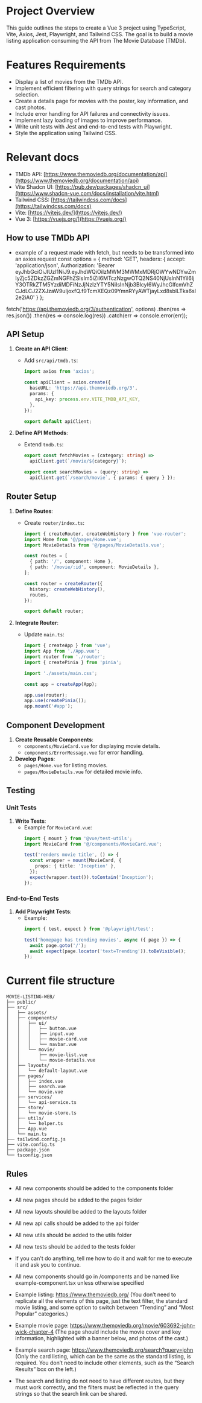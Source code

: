# Project Overview
This guide outlines the steps to create a Vue 3 project using TypeScript, Vite, Axios, Jest, Playwright, and Tailwind CSS. The goal is to build a movie listing application consuming the API from The Movie Database (TMDb).

# Features Requirements
- Display a list of movies from the TMDb API.
- Implement efficient filtering with query strings for search and category selection.
- Create a details page for movies with the poster, key information, and cast photos.
- Include error handling for API failures and connectivity issues.
- Implement lazy loading of images to improve performance.
- Write unit tests with Jest and end-to-end tests with Playwright.
- Style the application using Tailwind CSS.

# Relevant docs
- TMDb API: [https://www.themoviedb.org/documentation/api](https://www.themoviedb.org/documentation/api)
- Vite Shadcn UI: [https://pub.dev/packages/shadcn_ui](https://www.shadcn-vue.com/docs/installation/vite.html)
- Tailwind CSS: [https://tailwindcss.com/docs](https://tailwindcss.com/docs)
- Vite: [https://vitejs.dev/](https://vitejs.dev/)
- Vue 3: [https://vuejs.org/](https://vuejs.org/)

## How to use TMDb API
- example of a request made with fetch, but needs to be transformed into an axios request
const options = {
  method: 'GET',
  headers: {
    accept: 'application/json',
    Authorization: 'Bearer eyJhbGciOiJIUzI1NiJ9.eyJhdWQiOiIzMWM3MWMxMDRjOWYwNDYwZmIyZjc5ZDkzZGZmNGFhZSIsIm5iZiI6MTczNzgwOTQ2NS40NjUsInN1YiI6IjY3OTRkZTM5YzdiMDFiNzJjNzIzYTY5NiIsInNjb3BlcyI6WyJhcGlfcmVhZCJdLCJ2ZXJzaW9uIjoxfQ.f9TcmXEQz09YmnRYyAWTjayLxd8sbILTka6sl2e2iA0'
  }
};

fetch('https://api.themoviedb.org/3/authentication', options)
  .then(res => res.json())
  .then(res => console.log(res))
  .catch(err => console.error(err));

## API Setup
1. **Create an API Client**:
   - Add `src/api/tmdb.ts`:
     ```typescript
     import axios from 'axios';

     const apiClient = axios.create({
       baseURL: 'https://api.themoviedb.org/3',
       params: {
         api_key: process.env.VITE_TMDB_API_KEY,
       },
     });

     export default apiClient;
     ```

2. **Define API Methods**:
   - Extend `tmdb.ts`:
     ```typescript
     export const fetchMovies = (category: string) =>
       apiClient.get(`/movie/${category}`);

     export const searchMovies = (query: string) =>
       apiClient.get(`/search/movie`, { params: { query } });
     ```

## Router Setup
1. **Define Routes**:
   - Create `router/index.ts`:
     ```typescript
     import { createRouter, createWebHistory } from 'vue-router';
     import Home from '@/pages/Home.vue';
     import MovieDetails from '@/pages/MovieDetails.vue';

     const routes = [
       { path: '/', component: Home },
       { path: '/movie/:id', component: MovieDetails },
     ];

     const router = createRouter({
       history: createWebHistory(),
       routes,
     });

     export default router;
     ```

2. **Integrate Router**:
   - Update `main.ts`:
     ```typescript
     import { createApp } from 'vue';
     import App from './App.vue';
     import router from './router';
     import { createPinia } from 'pinia';

     import './assets/main.css';

     const app = createApp(App);

     app.use(router);
     app.use(createPinia());
     app.mount('#app');
     ```

## Component Development
1. **Create Reusable Components**:
   - `components/MovieCard.vue` for displaying movie details.
   - `components/ErrorMessage.vue` for error handling.
2. **Develop Pages**:
   - `pages/Home.vue` for listing movies.
   - `pages/MovieDetails.vue` for detailed movie info.

## Testing
### Unit Tests
1. **Write Tests**:
   - Example for `MovieCard.vue`:
     ```typescript
     import { mount } from '@vue/test-utils';
     import MovieCard from '@/components/MovieCard.vue';

     test('renders movie title', () => {
       const wrapper = mount(MovieCard, {
         props: { title: 'Inception' },
       });
       expect(wrapper.text()).toContain('Inception');
     });
     ```

### End-to-End Tests
1. **Add Playwright Tests**:
   - Example:
     ```typescript
     import { test, expect } from '@playwright/test';

     test('homepage has trending movies', async ({ page }) => {
       await page.goto('/');
       await expect(page.locator('text=Trending')).toBeVisible();
     });
     ```

# Current file structure
```plaintext
MOVIE-LISTING-WEB/
├── public/
├── src/
│   ├── assets/
│   ├── components/
│   │   ├── ui/
│   │   │   ├── button.vue
│   │   │   ├── input.vue
│   │   │   ├── movie-card.vue
│   │   │   └── navbar.vue
│   │   └── movie/
│   │       ├── movie-list.vue
│   │       └── movie-details.vue
│   ├── layouts/
│   │   └── default-layout.vue
│   ├── pages/
│   │   ├── index.vue
│   │   ├── search.vue
│   │   └── movie.vue
│   ├── services/
│   │   └── api-service.ts
│   ├── store/
│   │   └── movie-store.ts
│   ├── utils/
│   │   └── helper.ts
│   ├── App.vue
│   └── main.ts
├── tailwind.config.js
├── vite.config.ts
├── package.json
└── tsconfig.json
```

## Rules
- All new components should be added to the components folder
- All new pages should be added to the pages folder
- All new layouts should be added to the layouts folder
- All new api calls should be added to the api folder
- All new utils should be added to the utils folder
- All new tests should be added to the tests folder
- If you can't do anything, tell me how to do it and wait for me to execute it and ask you to continue.
- All new components should go in /components and be named like example-component.tsx unless otherwise specified

- Example listing: https://www.themoviedb.org/ (You don’t need to replicate all the elements of this page, just the text filter, the standard movie listing, and some option to switch between “Trending” and “Most Popular” categories.) 

- Example movie page: https://www.themoviedb.org/movie/603692-john-wick-chapter-4 (The page should include the movie cover and key information, highlighted with a banner below, and photos of the cast.) 

- Example search page: https://www.themoviedb.org/search?query=john (Only the card listing, which can be the same as the standard listing, is required. You don’t need to include other elements, such as the “Search Results” box on the left.) 

- The search and listing do not need to have different routes, but they must work correctly, and the filters must be reflected in the query strings so that the search link can be shared.
